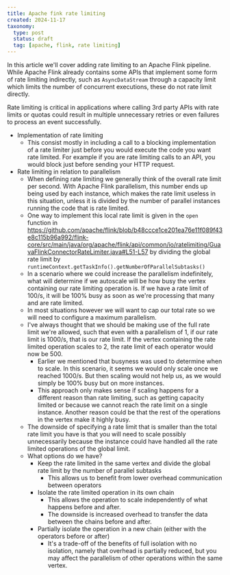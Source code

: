 ```yaml
---
title: Apache fink rate limiting
created: 2024-11-17
taxonomy:
  type: post
  status: draft
  tag: [apache, flink, rate limiting]
---
```


In this article we'll cover adding rate limiting to an Apache Flink pipeline. While Apache Flink already contains some APIs that implement some form of rate limiting indirectly, such as `AsyncDataStream` through a capacity limit which limits the number of concurrent executions, these do not rate limit directly.

Rate limiting is critical in applications where calling 3rd party APIs with rate limits or quotas could result in multiple unnecessary retries or even failures to process an event successfully.

* Implementation of rate limiting
  * This consist mostly in including a call to a blocking implementation of a rate limiter just before you would execute the code you want rate limited. For example if you are rate limiting calls to an API, you would block just before sending your HTTP request.
* Rate limiting in relation to parallelism
  * When defining rate limiting we generally think of the overall rate limit per second. With Apache Flink parallelism, this number ends up being used by each instance, which makes the rate limit useless in this situation, unless it is divided by the number of parallel instances running the code that is rate limited.
  * One way to implement this local rate limit is given in the `open` function in https://github.com/apache/flink/blob/b48ccce1ce201ea76e11f089f43e8c115b96a992/flink-core/src/main/java/org/apache/flink/api/common/io/ratelimiting/GuavaFlinkConnectorRateLimiter.java#L51-L57 by dividing the global rate limit by `runtimeContext.getTaskInfo().getNumberOfParallelSubtasks()`
  * In a scenario where we could increase the parallelism indefinitely, what will determine if we autoscale will be how busy the vertex containing our rate limiting operation is. If we have a rate limit of 100/s, it will be 100% busy as soon as we're processing that many and are rate limited.
  * In most situations however we will want to cap our total rate so we will need to configure a maximum parallelism.
  * I've always thought that we should be making use of the full rate limit we're allowed, such that even with a parallelism of 1, if our rate limit is 1000/s, that is our rate limit. If the vertex containing the rate limited operation scales to 2, the rate limit of each operator would now be 500.
    * Earlier we mentioned that busyness was used to determine when to scale. In this scenario, it seems we would only scale once we reached 1000/s. But then scaling would not help us, as we would simply be 100% busy but on more instances.
    * This approach only makes sense if scaling happens for a different reason than rate limiting, such as getting capacity limited or because we cannot reach the rate limit on a single instance. Another reason could be that the rest of the operations in the vertex make it highly busy.
  * The downside of specifying a rate limit that is smaller than the total rate limit you have is that you will need to scale possibly unnecessarily because the instance could have handled all the rate limited operations of the global limit.
  * What options do we have?
    * Keep the rate limited in the same vertex and divide the global rate limit by the number of parallel subtasks
      * This allows us to benefit from lower overhead communication between operators
    * Isolate the rate limited operation in its own chain
      * This allows the operation to scale independently of what happens before and after.
      * The downside is increased overhead to transfer the data between the chains before and after.
    * Partially isolate the operation in a new chain (either with the operators before or after)
      * It's a trade-off of the benefits of full isolation with no isolation, namely that overhead is partially reduced, but you may affect the parallelism of other operations within the same vertex.